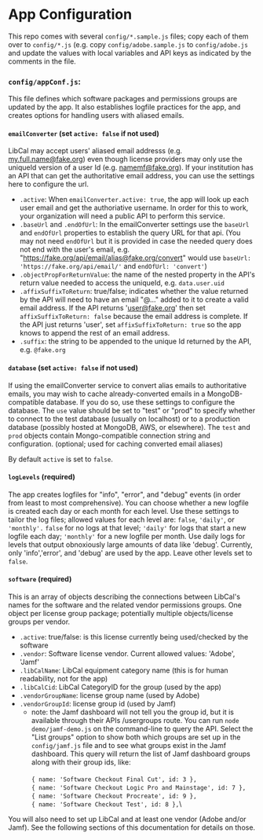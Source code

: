 # App Configuration

This repo comes with several `config/*.sample.js` files; copy each of them over to `config/*.js` (e.g. copy `config/adobe.sample.js` to `config/adobe.js` and update the values with local variables and API keys as indicated by the comments in the file.

### `config/appConf.js`:

This file defines which software packages and permissions groups are updated by the app. It also establishes logfile practices for the app, and creates options for handling users with aliased emails.&#x20;

#### `emailConverter` (set `active: false` if not used)

LibCal may accept users' aliased email addresss (e.g. my.full.name@fake.org) even though license providers may only use the uniqueId version of a user Id (e.g. namemf@fake.org). If your institution has an API that can get the authoritative email address, you can use the settings here to configure the url.&#x20;

* `.active`: When `emailConverter.active: true`, the app will look up each user email and get the authoriative username. In order for this to work, your organization will need a public API to perform this service.
* `.baseUrl` and `.endOfUrl`: In the emailConverter settings use the `baseUrl` and `endOfUrl` properties to establish the query URL for that api. (You may not need `endOfUrl` but it is provided in case the needed query does not end with the user's email, e.g. "https://fake.org/api/email/alias@fake.org/convert" would use `baseUrl: 'https://fake.org/api/email/'` and `endOfUrl: 'convert'`)
* `.objectPropForReturnValue`: the name of the nested property in the API's return value needed to access the uniqueId, e.g. `data.user.uid`
* `.affixSuffixToReturn`: true/false; indicates whether the value returned by the API will need to have an email "@..." added to it to create a valid email address. If the API returns 'user@fake.org' then set `affixSuffixToReturn: false` because the email address is complete. If the API just returns 'user', set `affixSuffixToReturn: true` so the app knows to append the rest of an email address.
* `.suffix`: the string to be appended to the unique Id returned by the API, e.g. `@fake.org`

#### `database` (set `active: false` if not used)

If using the emailConverter service to convert alias emails to authoritative emails, you may wish to cache already-converted emails in a MongoDB-compatible database. If you do so, use these settings to configure the database. The `use` value should be set to "test" or "prod" to specify whether to connect to the test database (usually on localhost) or to a production database (possibly hosted at MongoDB, AWS, or elsewhere). The `test` and `prod` objects contain Mongo-compatible connection string and configuration. (optional; used for caching converted email aliases)

By default `active` is set to `false`.

#### `logLevels` (required)

The app creates logfiles for "info", "error", and "debug" events (in order from least to most comprehensive). You can choose whether a new logfile is created each day or each month for each level. Use these settings to tailor the log files; allowed values for each level are: `false`, `'daily'`, or `'monthly'.` `false` for no logs at that level; `'daily'` for logs that start a new logfile each day; `'monthly'` for a new logfile per month. Use daily logs for levels that output obnoxiously large amounts of data like 'debug'. Currently, only 'info','error', and 'debug' are used by the app. Leave other levels set to `false`.

#### `software` (required)

This is an array of objects describing the connections between LibCal's names for the software and the related vendor permissions groups. One object per license group package; potentially multiple objects/license groups per vendor.

* `.active`: true/false: is this license currently being used/checked by the software
* `.vendor`: Software license vendor. Current allowed values: 'Adobe', 'Jamf'
* `.libCalName`: LibCal equipment category name (this is for human readability, not for the app)
* `.libCalCid`: LibCal CategoryID for the group (used by the app)
* `.vendorGroupName`: license group name (used by Adobe)
* `.vendorGroupId`: license group id (used by Jamf)
  * note: the Jamf dashboard will not tell you the group id, but it is available through their APIs /usergroups route. You can run `node demo/jamf-demo.js` on the command-line to query the API. Select the "List groups" option to show both which groups are set up in the `config/jamf.js` file and to see what groups exist in the Jamf dashboard. This query will return the list of Jamf dashboard groups along with their group ids, like:\
    \
    `{ name: 'Software Checkout Final Cut', id: 3 },` \
    `{ name: 'Software Checkout Logic Pro and Mainstage', id: 7 },` \
    `{ name: 'Software Checkout Procreate', id: 9 },` \
    `{ name: 'Software Checkout Test', id: 8 },`\


You will also need to set up LibCal and at least one vendor (Adobe and/or Jamf). See the following sections of this documentation for details on those.
